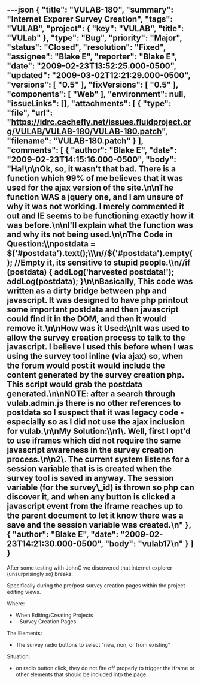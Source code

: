 ---json
{
  "title": "VULAB-180",
  "summary": "Internet Exporer Survey Creation",
  "tags": "VULAB",
  "project": {
    "key": "VULAB",
    "title": "VULab"
  },
  "type": "Bug",
  "priority": "Major",
  "status": "Closed",
  "resolution": "Fixed",
  "assignee": "Blake E",
  "reporter": "Blake E",
  "date": "2009-02-23T13:52:25.000-0500",
  "updated": "2009-03-02T12:21:29.000-0500",
  "versions": [
    "0.5"
  ],
  "fixVersions": [
    "0.5"
  ],
  "components": [
    "Web"
  ],
  "environment": null,
  "issueLinks": [],
  "attachments": [
    {
      "type": "file",
      "url": "https://idrc.cachefly.net/issues.fluidproject.org/VULAB/VULAB-180/VULAB-180.patch",
      "filename": "VULAB-180.patch"
    }
  ],
  "comments": [
    {
      "author": "Blake E",
      "date": "2009-02-23T14:15:16.000-0500",
      "body": "Ha!\n\nOk, so, it wasn't that bad. There is a function which 99% of me believes that it was used for the ajax version of the site.\n\nThe function WAS a jquery one, and I am unsure of why it was not working. I merely commented it out and IE seems to be functioning exactly how it was before.\n\nI'll explain what the function was and why its not being used.\n\nThe Code in Question:\\\npostdata = $('#postdata').text();\\\n//$('#postdata').empty(); //Empty it, its sensitive to stupid people.\\\n//if (postdata) { addLog('harvested postdata!'); addLog(postdata); }\n\nBasically, This code was written as a dirty bridge between php and javascript. It was designed to have php printout some important postdata and then javascript could find it in the DOM, and then it would remove it.\n\nHow was it Used:\\\nIt was used to allow the survey creation process to talk to the javascript. I believe I used this before when I was using the survey tool inline (via ajax) so, when the forum would post it would include the content generated by the survey creation php. This script would grab the postdata generated.\n\nNOTE: after a search through vulab.admin.js there is no other references to postdata so I suspect that it was legacy code - especially so as I did not use the ajax inclusion for vulab.\n\nMy Solution:\\\n1\\. Well, first I opt'd to use iframes which did not require the same javascript awareness in the survey creation process.\n\n2\\. The current system listens for a session variable that is is created when the survey tool is saved in anyway. The session variable (for the survey\\_id) is thrown so php can discover it, and when any button is clicked a javascript event from the iframe reaches up to the parent document to let it know there was a save and the session variable was created.\n"
    },
    {
      "author": "Blake E",
      "date": "2009-02-23T14:21:30.000-0500",
      "body": "vulab17\n"
    }
  ]
}
---
After some testing with JohnC we discovered that internet explorer (unsurprisingly so) breaks.

Specifically during the pre/post survey creation pages within the project editing views.

Where:

* When Editing/Creating Projects
* \- Survey Creation Pages.

The Elements:

* The survey radio buttons to select "new, non, or from existing"

Situation:

* on radio button click, they do not fire off properly to trigger the iframe or other elements that should be included into the page.

        